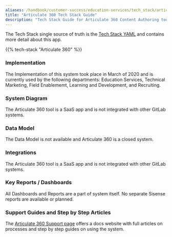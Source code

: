```yaml
---
aliases: /handbook/customer-success/education-services/tech_stack/articulate.html
title: "Articulate 360 Tech Stack Guide"
description: "Tech Stack Guide for Articulate 360 Content Authoring tool."
---
```


The Tech Stack single source of truth is the [Tech Stack YAML](https://gitlab.com/gitlab-com/www-gitlab-com/-/blob/master/data/tech_stack.yml) and contains more detail about this app.

{{% tech-stack "Articulate 360" %}}

### Implementation

The Implementation of this system took place in March of 2020 and is currently used by the following departments: Education Services, Technical Marketing, Field Enablememt, Learning and Development, and Recruiting.

### System Diagram

The Articulate 360 tool is a SaaS app and is not integrated with other GitLab systems.

### Data Model

The Data Model is not available and Articulate 360 is a closed system.

### Integrations

The Articulate 360 tool is a SaaS app and is not integrated with other GitLab systems.

### Key Reports / Dashboards

All Dashboards and Reports are a part of system itself. No separate Sisense reports are available or planned.

### Support Guides and Step by Step Articles

The [Articulate 360 Support page](https://training.articulate.com/videos) offers a docs website with full articles on processes and step by step guides on using the system.
